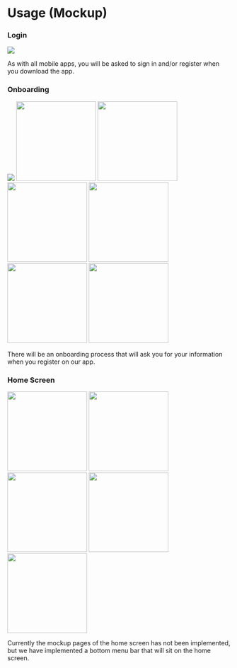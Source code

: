 # Usage (Mockup)


### Login

<p style={{margin: "2vh 0px 2vh 0px", clear: "both"}}>
<img className="mockup" src="/img/mockup/login.png"/> 

As with all mobile apps, you will be asked to sign in and/or register when you download the app.
</p>

<div style={{clear: "both"}}> </div>

### Onboarding

<img className="mockup" src="/img/mockup/setup_login.png"/> 
<img className="mockup" width="180vw" src="/img/mockup/setup_profile.png"/> 
<img className="mockup" width="180vw" src="/img/mockup/setup_swipe.png"/> 
<img className="mockup" width="180vw" src="/img/mockup/setup_swipe.png"/> 
<img className="mockup" width="180vw" src="/img/mockup/setup_style.png"/> 
<img className="mockup" width="180vw" src="/img/mockup/setup_size.png"/> 
<img className="mockup" width="180vw" src="/img/mockup/setup_done.png"/> 
<p style={{margin: "2vh 0px 2vh 0px", clear: "both"}}>
There will be an onboarding process that will ask you for your information when you register on our app.
</p>

<div style={{clear: "both"}}> </div>


### Home Screen

<img className="mockup" width="180vw" src="/img/mockup/home.png"/> 
<img className="mockup" width="180vw" src="/img/mockup/search.png"/> 
<img className="mockup" width="180vw" src="/img/mockup/upload.png"/> 
<img className="mockup" width="180vw" src="/img/mockup/notif.png"/> 
<img className="mockup" width="180vw" src="/img/mockup/profile.png"/> 

<p style={{margin: "2vh 0px 2vh 0px", clear: "both"}}>
Currently the mockup pages of the home screen has not been implemented, but we have implemented a bottom menu bar that will sit on the home screen.
</p>

<div style={{clear: "both"}}> </div>
